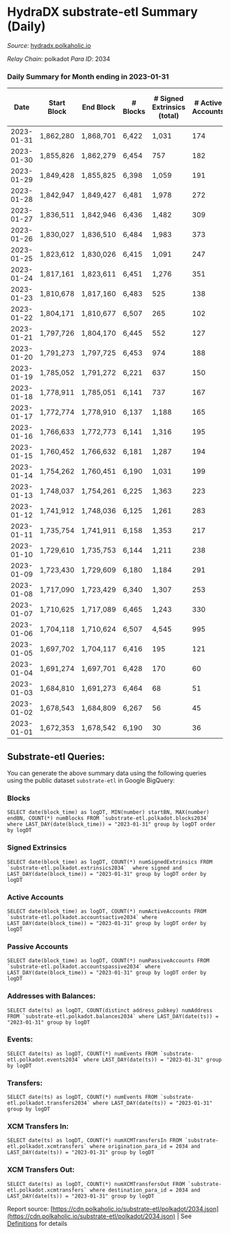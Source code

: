# HydraDX substrate-etl Summary (Daily)

_Source_: [hydradx.polkaholic.io](https://hydradx.polkaholic.io)

*Relay Chain*: polkadot
*Para ID*: 2034



### Daily Summary for Month ending in 2023-01-31


| Date | Start Block | End Block | # Blocks | # Signed Extrinsics (total) | # Active Accounts | # Passive | # New | # Addresses with Balances | # Events | # Transfers | # XCM Transfers In | # XCM Transfers Out | Issues | 
| ---- | ----------- | --------- | -------- | --------------------------- | ----------------- | --------- | ----- | ------------------------- | -------- | ----------- | ------------------ | ------------------- | ------ |
| 2023-01-31 | 1,862,280 | 1,868,701 | 6,422 | 1,031 | 174 | 12 | 11 | 23,205 | 32,284 | 1,595  | 61 ($84,178.43) | 58 ($37,585.45) |  |
| 2023-01-30 | 1,855,826 | 1,862,279 | 6,454 | 757 | 182 | 12 | 13 | 23,195 | 28,786 | 1,172  | 46 ($22,264.42) | 54 ($15,621.96) |  |
| 2023-01-29 | 1,849,428 | 1,855,825 | 6,398 | 1,059 | 191 | 12 | 9 | 23,182 | 32,477 | 1,665  | 69 ($65,517.05) | 66 ($68,034.87) |  |
| 2023-01-28 | 1,842,947 | 1,849,427 | 6,481 | 1,978 | 272 | 14 | 42 | 23,174 | 42,735 | 2,856  | 110 ($90,881.24) | 85 ($88,307.88) |  |
| 2023-01-27 | 1,836,511 | 1,842,946 | 6,436 | 1,482 | 309 | 28 | 26 | 23,136 | 35,958 | 1,935  | 94 ($50,038.16) | 67 ($58,964.01) |  |
| 2023-01-26 | 1,830,027 | 1,836,510 | 6,484 | 1,983 | 373 | 29 | 32 | 23,111 | 41,052 | 2,687  | 160 ($128,565.77) | 125 ($79,038.11) |  |
| 2023-01-25 | 1,823,612 | 1,830,026 | 6,415 | 1,091 | 247 | 22 | 20 | 23,079 | 32,171 | 1,361  | 89 ($57,070.88) | 67 ($31,517.70) |  |
| 2023-01-24 | 1,817,161 | 1,823,611 | 6,451 | 1,276 | 351 |  | 22 | 23,059 | 34,078 | 1,720  | 86 ($57,382.10) | 58 ($45,250.55) |  |
| 2023-01-23 | 1,810,678 | 1,817,160 | 6,483 | 525 | 138 | 13 | 14 | 23,038 | 26,156 | 784  | 30 ($11,694.93) | 33 ($9,829.94) |  |
| 2023-01-22 | 1,804,171 | 1,810,677 | 6,507 | 265 | 102 | 5 | 2 | 23,024 | 23,081 | 398  | 16 ($6,411.73) | 18 ($3,869.18) |  |
| 2023-01-21 | 1,797,726 | 1,804,170 | 6,445 | 552 | 127 | 6 | 5 | 23,022 | 26,372 | 849  | 28 ($5,442.42) | 36 ($92,613.78) |  |
| 2023-01-20 | 1,791,273 | 1,797,725 | 6,453 | 974 | 188 | 13 | 11 | 23,017 | 30,565 | 1,175  | 52 ($13,276.21) | 40 ($17,444.40) |  |
| 2023-01-19 | 1,785,052 | 1,791,272 | 6,221 | 637 | 150 | 8 | 4 | 23,006 | 26,363 | 861  | 35 ($12,692.98) | 21 ($24,230.93) |  |
| 2023-01-18 | 1,778,911 | 1,785,051 | 6,141 | 737 | 167 | 13 | 11 | 23,002 | 27,833 | 1,107  | 68 ($30,994.94) | 39 ($21,427.31) |  |
| 2023-01-17 | 1,772,774 | 1,778,910 | 6,137 | 1,188 | 165 | 13 | 13 | 22,991 | 33,444 | 1,879  | 84 ($29,549.61) | 44 ($55,996.00) |  |
| 2023-01-16 | 1,766,633 | 1,772,773 | 6,141 | 1,316 | 195 | 15 | 26 | 22,978 | 34,230 | 1,901  | 68 ($20,525.98) | 67 ($23,440.03) |  |
| 2023-01-15 | 1,760,452 | 1,766,632 | 6,181 | 1,287 | 194 | 9 | 7 | 22,952 | 34,431 | 1,931  | 58 ($56,153.93) | 62 ($25,257.71) |  |
| 2023-01-14 | 1,754,262 | 1,760,451 | 6,190 | 1,031 | 199 | 9 | 12 | 22,945 | 31,146 | 1,449  | 70 ($128,147.21) | 65 ($147,187.84) |  |
| 2023-01-13 | 1,748,037 | 1,754,261 | 6,225 | 1,363 | 223 | 16 | 23 | 22,933 | 34,461 | 1,806  | 74 ($50,342.22) | 69 ($49,927.03) |  |
| 2023-01-12 | 1,741,912 | 1,748,036 | 6,125 | 1,261 | 283 | 10 | 17 | 22,910 | 33,394 | 1,668  | 89 ($87,527.80) | 49 ($55,155.95) |  |
| 2023-01-11 | 1,735,754 | 1,741,911 | 6,158 | 1,353 | 217 | 11 | 24 | 22,895 | 32,470 | 1,718  | 87 ($65,716.58) | 51 ($41,278.91) |  |
| 2023-01-10 | 1,729,610 | 1,735,753 | 6,144 | 1,211 | 238 | 13 | 20 | 22,873 | 30,939 | 1,553  | 82 ($26,140.75) | 49 ($15,565.47) |  |
| 2023-01-09 | 1,723,430 | 1,729,609 | 6,180 | 1,184 | 291 | 23 | 33 | 22,855 | 30,887 | 1,418  | 119 ($79,009.73) | 78 ($29,735.94) |  |
| 2023-01-08 | 1,717,090 | 1,723,429 | 6,340 | 1,307 | 253 | 17 | 35 | 22,823 | 33,596 | 1,856  | 135 ($48,670.37) | 57 ($30,138.16) |  |
| 2023-01-07 | 1,710,625 | 1,717,089 | 6,465 | 1,243 | 330 | 25 | 45 | 22,789 | 33,405 | 1,605  | 159 ($59,292.45) | 106 ($26,991.92) |  |
| 2023-01-06 | 1,704,118 | 1,710,624 | 6,507 | 4,545 | 995 | 79 | 156 | 22,752 | 64,501 | 3,949  | 504 ($140,276.65) | 193 ($73,009.73) |  |
| 2023-01-05 | 1,697,702 | 1,704,117 | 6,416 | 195 | 121 |  | 27 | 22,602 | 21,239 | 59  | 10 ($51,110.88) | 1 ($115.70) |  |
| 2023-01-04 | 1,691,274 | 1,697,701 | 6,428 | 170 | 60 | 21 | 11 | 22,576 | 20,903 | 41  | 4 ($11.66) | 2 ($9.67) |  |
| 2023-01-03 | 1,684,810 | 1,691,273 | 6,464 | 68 | 51 | 5 | 8 | 22,566 | 20,298 | 21  | 10 ($5.62) | 1 ($5.17) |  |
| 2023-01-02 | 1,678,543 | 1,684,809 | 6,267 | 56 | 45 | 26 | 12 | 22,558 | 19,695 | 29  | 12 ($14.72) | 7 ($10.60) |  |
| 2023-01-01 | 1,672,353 | 1,678,542 | 6,190 | 30 | 36 | 6 | 6 | 22,547 | 19,191 | 11  | 9 ($17.97) | 10 ($12.47) |  |

## Substrate-etl Queries:
You can generate the above summary data using the following queries using the public dataset `substrate-etl` in Google BigQuery:


### Blocks
```
SELECT date(block_time) as logDT, MIN(number) startBN, MAX(number) endBN, COUNT(*) numBlocks FROM `substrate-etl.polkadot.blocks2034`  where LAST_DAY(date(block_time)) = "2023-01-31" group by logDT order by logDT
```


### Signed Extrinsics
```
SELECT date(block_time) as logDT, COUNT(*) numSignedExtrinsics FROM `substrate-etl.polkadot.extrinsics2034`  where signed and LAST_DAY(date(block_time)) = "2023-01-31" group by logDT order by logDT
```


### Active Accounts
```
SELECT date(block_time) as logDT, COUNT(*) numActiveAccounts FROM `substrate-etl.polkadot.accountsactive2034` where LAST_DAY(date(block_time)) = "2023-01-31" group by logDT order by logDT
```


### Passive Accounts
```
SELECT date(block_time) as logDT, COUNT(*) numPassiveAccounts FROM `substrate-etl.polkadot.accountspassive2034` where LAST_DAY(date(block_time)) = "2023-01-31" group by logDT order by logDT
```


### Addresses with Balances:
```
SELECT date(ts) as logDT, COUNT(distinct address_pubkey) numAddress FROM `substrate-etl.polkadot.balances2034` where LAST_DAY(date(ts)) = "2023-01-31" group by logDT
```


### Events:
```
SELECT date(ts) as logDT, COUNT(*) numEvents FROM `substrate-etl.polkadot.events2034` where LAST_DAY(date(ts)) = "2023-01-31" group by logDT
```


### Transfers:
```
SELECT date(ts) as logDT, COUNT(*) numEvents FROM `substrate-etl.polkadot.transfers2034` where LAST_DAY(date(ts)) = "2023-01-31" group by logDT
```


### XCM Transfers In:
```
SELECT date(ts) as logDT, COUNT(*) numXCMTransfersIn FROM `substrate-etl.polkadot.xcmtransfers` where origination_para_id = 2034 and LAST_DAY(date(ts)) = "2023-01-31" group by logDT
```


### XCM Transfers Out:
```
SELECT date(ts) as logDT, COUNT(*) numXCMTransfersOut FROM `substrate-etl.polkadot.xcmtransfers` where destination_para_id = 2034 and LAST_DAY(date(ts)) = "2023-01-31" group by logDT
```



Report source: [https://cdn.polkaholic.io/substrate-etl/polkadot/2034.json](https://cdn.polkaholic.io/substrate-etl/polkadot/2034.json) | See [Definitions](/DEFINITIONS.md) for details
